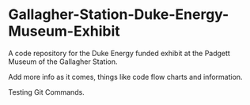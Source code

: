 # Gallagher-Station-Duke-Energy-Museum-Exhibit
A code repository for the Duke Energy funded exhibit at the Padgett Museum of the Gallagher Station.

Add more info as it comes, things like code flow charts and information.

Testing Git Commands.
